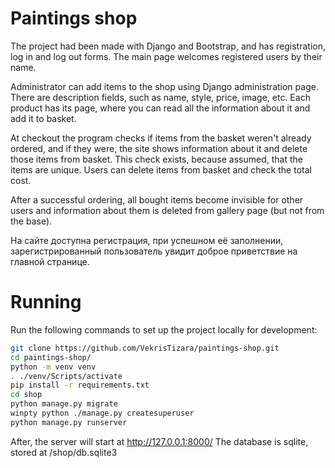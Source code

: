 # Paintings shop

The project had been made with Django and Bootstrap, and has registration, log in and log out forms. The main page welcomes registered users by their name. 

Administrator can add items to the shop using Django administration page. There are description fields, such as name, style, price, image, etc. Each product has its page, where you can read all the information about it and add it to basket.

At checkout the program checks if items from the basket weren't already ordered, and if they were, the site shows information about it and delete those items from basket. This check exists, because assumed, that the items are unique. Users can delete items from basket and check the total cost. 

After a successful ordering, all bought items become invisible for other users and information about them is deleted from gallery page (but not from the base). 

На сайте доступна регистрация, при успешном её заполнении, зарегистрированный пользователь увидит доброе приветствие на главной странице. 

# Running
Run the following commands to set up the project locally for development:

``` sh
git clone https://github.com/VekrisTizara/paintings-shop.git
cd paintings-shop/
python -m venv venv
. ./venv/Scripts/activate
pip install -r requirements.txt
cd shop
python manage.py migrate
winpty python ./manage.py createsuperuser
python manage.py runserver
```

After, the server will start at http://127.0.0.1:8000/
The database is sqlite, stored at /shop/db.sqlite3
